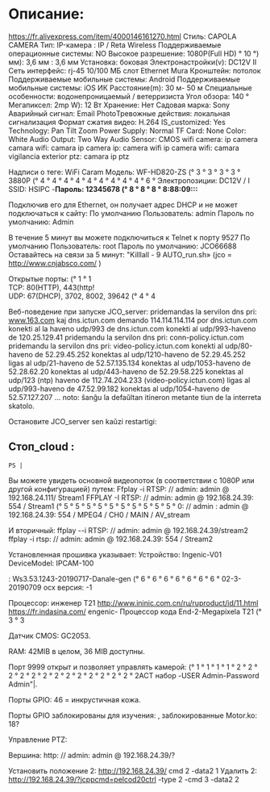 

# Описание:
https://fr.alivexpress.com/item/4000146161270.html
Стиль: CAPOLA CAMERA
Тип: IP-камера
: IP / Reta Wireless
Поддерживаемые операционные системы: NO
Высокое разрешение: 1080P(Full HD)
° 10 °) мм): 3,6 мм
: 3,6 мм
Установка: боковая
Электронастройки(v): DC12V II
Сеть интерфейс: rj-45 10/100 МБ слот Ethernet
Mura Кронштейн: потолок
Поддерживаемые мобильные системы: Android
Поддерживаемые мобильные системы: iOS
ИК Расстояние(m): 30 м- 50 м
Специальные особенности: водонепроницаемый / ветерризиста
Угол обзора: 140 °
Мегапиксел: 2mp
W): 12 Вт
Хранение: Нет
Садовая марка: Sony
Аварийный сигнал: Email PhotoТревожные действия: локальная сигнализация
Формат сжатия видео: H.264
IS_customized: Yes
    Technology: Pan Tilt Zoom
    Power Supply: Normal
    TF Card: None
    Color: White
    Audio Output: Two Way Audio
    Sensor: CMOS
    wifi camera: ip camera
    camara wifi: camara ip
    camera ip: camera wifi
    ip camera wifi: camara vigilancia exterior
    ptz: camara ip ptz



Надписи о теге:
WiFi Caram
Модель: WF-HD820-ZS (° 3 ° 3 ° 3 ° 3 ° 3880P (° 4 ° 4 ° 4 ° 4 ° 4 ° 4 ° 4 ° 4 ° 4 ° 6 ° Электропозиции: DC12V / I
SSID: HSIPC -******Пароль: 12345678 (° 8 ° 8 ° 8 ° 8:88:09:**:**:**

Подключив его для Ethernet, он получает адрес DHCP и не может подключаться к сайту:
По умолчанию Пользователь: admin
Пароль по умолчанию: Admin

В течение 5 минут вы можете подключиться к Telnet к порту 9527
По умолчанию Пользователь: root
Пароль по умолчанию: JCO66688
Оставайтесь на связи за 5 минут: "Killlall - 9 AUTO_run.sh»
(jco = http://www.cnjabsco.com/ )



Открытые порты: (° 1 ° 1  
  TCP: 80(HTTP), 443(http!   
  UDP: 67(DHCP), 3702, 8002, 39642 (° 4 ° 4  

Веб-поведение при запуске JCO_server:
pridemandas la servilon dns pri: www.163.com kaj dns.ictun.com
demando 114.114.114.114 por dns.ictun.com
konekti al la haveno udp/993 de dns.ictun.com
konekti al udp/993-haveno de 120.25.129.41
pridemandu la servilon dns pri: conn-policy.ictun.com
pridemandu la servilon dns pri: video-policy.ictun.com
konekti al udp/80-haveno de 52.29.45.252
konektas al udp/1210-haveno de 52.29.45.252
ligas al udp/21-haveno de 52.57.135.134
konektas al udp/1053-haveno de 52.28.62.20
konektas al udp/443-haveno de 52.29.58.225
konektas al udp/123 (ntp) haveno de 112.74.204.233 (video-policy.ictun.com)
ligas al udp/993-haveno de 47.52.99.182
konektas al udp/1054-haveno de 52.57.127.207
...
noto: ŝanĝu la defaŭltan itineron metante tiun de la interreta skatolo.



Остановите JCO_server sen kaŭzi restartigi:


## Стоп_cloud :
```
PS | 
```

Вы можете увидеть основной видеопоток (в соответствии с 1080P или другой конфигурацией) путем:
Ffplay -i RTSP: // admin: admin @ 192.168.24.111/ Stream1
FFPLAY -I RTSP: // admin: admin @ 192.168.24.39: 554 / Stream1 (° 5 ° 5 ° 5 ° 5 ° 5 ° 5 ° 5 ° 5 ° 5 ° 5 ° 0: // admin : admin @ 192.168.24.39: 554 / MPEG4 / CH0 / MAIN / AV_stream



И вторичный:
ffplay --i RTSP: // admin: admin @ 192.168.24.39/stream2
ffplay -i rtsp: // admin: admin @ 192.168.24.39: 554 / Stream2

Установленная прошивка указывает:
Устройство: Ingenic-V01
DeviceModel: IPCAM-100

: Ws3.53.1243-20190717-Danale-gen (° 6 ° 6 ° 6 ° 6 ° 6 ° 6 ° 6 ° 02-3-20190709
ocx версия: -1

Процессор: инженер T21
http://www.ininic.com.cn/ru/ruproduct/id/11.html
https://fr.indasina.com/ engenic- Процессор кода End-2-Megapixela T21 (° 3 ° 3


Датчик CMOS: GC2053. 

RAM: 42MIB в целом, 36 MIB доступны. 

Порт 9999 открыт и позволяет управлять камерой: (° 1 ° 1 ° 1 ° 1 ° 2 ° 2 ° 2 ° 2 ° 2 ° 2 ° 2 ° 2 ° 2 ° 2 ° 2 ° 2 ° 2 ° 2ACT набор -USER Admin-Password Admin"|. 

Порты GPIO:
46 = инкрустичная кожа. 

Порты GPIO заблокированы для изучения:
, заблокированные Motor.ko: 18? 

Управление PTZ:

Вершина: http: // admin: admin @ 192.168.24.39/? 

Установить положение 2: http://192.168.24.39/ cmd 2 -data2 1
Удалить 2: http://192.168.24.39/?jcppcmd=pelcod20ctrl -type 2 -cmd 3 -data2 2



